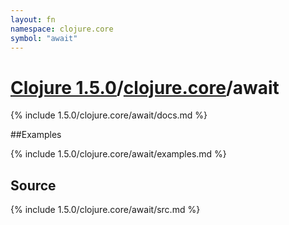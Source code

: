 ```yaml
---
layout: fn
namespace: clojure.core
symbol: "await"
---
```


# [Clojure 1.5.0](../../)/[clojure.core](../)/await

{% include 1.5.0/clojure.core/await/docs.md %}

##Examples

{% include 1.5.0/clojure.core/await/examples.md %}
## Source
{% include 1.5.0/clojure.core/await/src.md %}

